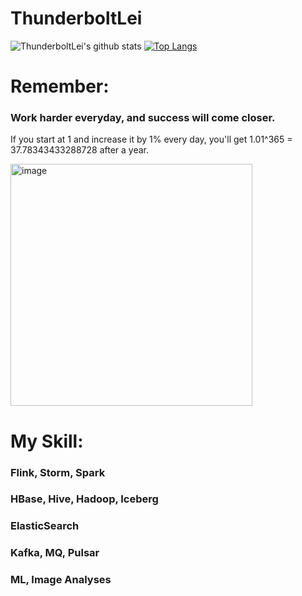 # ThunderboltLei

![ThunderboltLei's github stats](https://github-readme-stats.vercel.app/api?username=ThunderboltLei&show_icons=true&theme=radical) [![Top Langs](https://github-readme-stats.vercel.app/api/top-langs/?username=ThunderboltLei&layout=compact)](https://github.com/ThunderboltLei/github-readme-stats)


# Remember:
### Work harder everyday, and success will come closer.
If you start at 1 and increase it by 1% every day, you'll get 1.01^365 = 37.78343433288728 after a year.

<img width="387" alt="image" src="https://user-images.githubusercontent.com/6621022/154318789-782187a8-c348-4e11-aa7c-060f9ed9550d.png">


# My Skill:
###    Flink, Storm, Spark
###    HBase, Hive, Hadoop, Iceberg
###    ElasticSearch
###    Kafka, MQ, Pulsar
###    ML, Image Analyses
